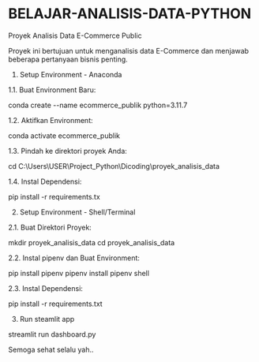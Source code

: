 # BELAJAR-ANALISIS-DATA-PYTHON

Proyek Analisis Data E-Commerce Public

Proyek ini bertujuan untuk menganalisis data E-Commerce dan menjawab beberapa pertanyaan bisnis penting.
1. Setup Environment - Anaconda

1.1. Buat Environment Baru:

conda create --name ecommerce_publik python=3.11.7

1.2. Aktifkan Environment:

conda activate ecommerce_publik

1.3. Pindah ke direktori proyek Anda:

cd C:\Users\USER\Project_Python\Dicoding\proyek_analisis_data

1.4. Instal Dependensi:

pip install -r requirements.tx


2. Setup Environment - Shell/Terminal

2.1. Buat Direktori Proyek:

mkdir proyek_analisis_data cd proyek_analisis_data

2.2. Instal pipenv dan Buat Environment:

pip install pipenv pipenv install pipenv shell

2.3. Instal Dependensi:

pip install -r requirements.txt



3. Run steamlit app

streamlit run dashboard.py

Semoga sehat selalu yah..
